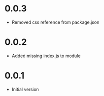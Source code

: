 # 0.0.3

- Removed css reference from package.json

# 0.0.2

- Added missing index.js to module

# 0.0.1

- Initial version
